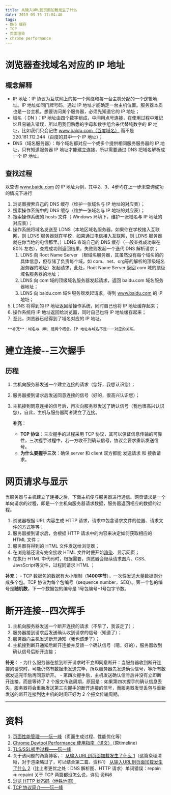 ```yaml
---
title: 从输入URL到页面加载发生了什么
date: 2019-03-15 11:04:48
tags: 
- DNS 缓存
- TCP
- 页面渲染
- chrome performance
---
```


# 浏览器查找域名对应的 IP 地址

## 概念解释

- IP 地址：IP 协议为互联网上的每一个网络和每一台主机分配的一个逻辑地址。IP 地址如同门牌号码，通过 IP 地址才能确定一台主机位置。服务器本质也是一台主机，想要访问某个服务器，必须先知道它的 IP 地址；
- 域名（ DN ）：IP 地址由四个数字组成，中间用点号连接，在使用过程中难记忆且易输入错误，所以用我们熟悉的字母和数字组合来代替纯数字的 IP 地址，比如我们只会记住 www.baidu.com（百度域名） 而不是 220.181.112.244（百度的其中一个 IP 地址）；
- DNS（域名服务器）：每个域名都对应一个或多个提供相同服务服务器的 IP 地址，只有知道服务器 IP 地址才能建立连接，所以需要通过 DNS 把域名解析成一个 IP 地址。

<!-- more -->

## 查找过程

以查询 www.baidu.com 的 IP 地址为例，其中2、3、4步均在上一步未查询成功的情况下进行

   1. 浏览器搜索自己的 DNS 缓存（维护一张域名与 IP 地址的对应表）；
   2. 搜索操作系统中的 DNS 缓存（维护一张域名与 IP 地址的对应表）；
   3. 搜索操作系统的 hosts 文件（ Windows 环境下，维护一张域名与 IP 地址的对应表）；
   4. 操作系统将域名发送至 LDNS（本地区域名服务器，如果你在学校接入互联网，则 LDNS 服务器就在学校，如果通过电信接入互联网，则 LDNS 服务器就在你当地的电信那里。）LDNS 查询自己的 DNS 缓存（一般查找成功率在 80% 左右），查找成功则返回结果，失败则发起一个迭代 DNS 解析请求；
      1. LDNS 向 Root Name Server （根域名服务器，其虽然没有每个域名的的具体信息，但存储了负责每个域，如 com、net、org等的解析的顶级域名服务器的地址）发起请求，此处，Root Name Server 返回 com 域的顶级域名服务器的地址；
      2. LDNS 向 com 域的顶级域名服务器发起请求，返回 baidu.com 域名服务器地址；
      3. LDNS 向 baidu.com 域名服务器发起请求，得到 www.baidu.com 的 IP 地址；
   5. LDNS 将得到的 IP 地址返回给操作系统，同时自己也将 IP 地址缓存起来；
   6. 操作系统将 IP 地址返回给浏览器，同时自己也将 IP 地址缓存起来；
   7. 至此，浏览器已经得到了域名对应的 IP 地址。

     **补充**：域名与 URL 是两个概念。IP 地址与域名不是一一对应的关系。

# 建立连接--三次握手

## 历程

  1. 主机向服务器发送一个建立连接的请求（您好，我想认识您）；
  2. 服务器接到请求后发送同意连接的信号（好的，很高兴认识您）；
  3. 主机接到同意连接的信号后，再次向服务器发送了确认信号（我也很高兴认识您），自此，主机与服务器两者建立了连接。

     **补充**：
     - **TCP 协议**：三次握手的过程采用 TCP 协议，其可以保证信息传输的可靠性，三次握手过程中，若一方收不到确认信号，协议会要求重新发送信号。
     - **为什么要握手三次**：确保 server 和 client 双方都能 发送请求 和 接收请求。

# 网页请求与显示

当服务器与主机建立了连接之后，下面主机便与服务器进行通信。网页请求是一个单向请求的过程，即是一个主机向服务器请求数据，服务器返回相应的数据的过程。

   1. 浏览器根据 URL 内容生成 HTTP 请求，请求中包含请求文件的位置、请求文件的方式等等；
   2. 服务器接到请求后，会根据 HTTP 请求中的内容来决定如何获取相应的 HTML 文件；
   3. 服务器将得到的 HTML 文件发送给浏览器；
   4. 在浏览器还没有完全接收 HTML 文件时便开始[渲染](http://www.ruanyifeng.com/blog/2015/09/web-page-performance-in-depth.html)、显示网页；
   5. 在执行 HTML 中代码时，根据需要，浏览器会继续请求图片、CSS、JavsScript等文件，过程同请求 HTML ；

   **补充**：
     - TCP 数据包的数据有大小限制（**1400字节**），一次性发送大量数据则分成多个包。TCP 协议为每个包编号（sequence number，SEQ）。第一个包的编号是**随机数**，下一个数据包的编号是 1号包编号+1号包字节数。

# 断开连接--四次挥手

  1. 主机向服务器发送一个断开连接的请求（不早了，我该走了）；
  2. 服务器接到请求后发送确认收到请求的信号（知道了）；
  3. 服务器向主机发送断开通知（我也该走了）；
  4. 主机接到断开通知后断开连接并反馈一个确认信号（嗯，好的），服务器收到确认信号后断开连接；

  **补充**：
     - 为什么服务器在接到断开请求时不立即同意断开：当服务器收到断开连接的请求时，可能仍然有数据未发送完毕，所以服务器先发送确认信号，等所有数据发送完毕后再同意断开。
     - 第四次握手后，主机发送确认信号后并没有立即断开连接，而是等待了 2 个报文传送周期，原因是：如果第四次握手的确认信息丢失，服务器将会重新发送第三次握手的断开连接的信号，而服务器发觉丢包与重新发送的断开连接到达主机的时间正好为 2 个报文传输周期。

---

# 资料

1. [页面性能管理——阮一峰](http://www.ruanyifeng.com/blog/2015/09/web-page-performance-in-depth.html)（页面生成过程、性能优化等）
2. [Chrome Devtool Performance 使用指南（译文）](https://zhuanlan.zhihu.com/p/29879682)（原timeline）
3. [TLS/SSL握手过程——阮一峰](http://www.ruanyifeng.com/blog/2014/09/illustration-ssl.html)
4. 关于该问题的两篇博客，：
    [从输入URL到页面加载发生了什么 1](https://zhuanlan.zhihu.com/p/23155051)（这篇条理清晰，对于渲染略过了，可以结合第二篇、资料1）
    [从输入URL到页面加载发生了什么 2](https://segmentfault.com/a/1190000006879700)（比上者更优之处：DNS 解析图、HTTP 请求）单词错误：repain => repaint
    关于 TCP 两篇都没怎么说，详见 资料6
5. [浏览 HTTP 状态码（地铁地图）](http://restlet.com/company/blog/2015/11/18/navigating-http-status-codes/)
6. [TCP 协议简介——阮一峰](http://www.ruanyifeng.com/blog/2017/06/tcp-protocol.html)
